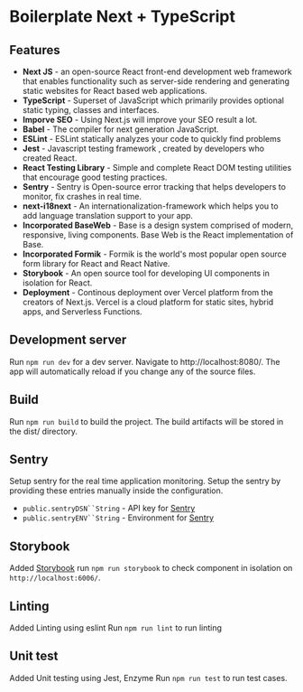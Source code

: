 # Boilerplate Next + TypeScript

## Features

- **Next JS** - an open-source React front-end development web framework that enables functionality such as server-side rendering and generating static websites for React based web applications.
- **TypeScript** - Superset of JavaScript which primarily provides optional static typing, classes and interfaces.
- **Imporve SEO** - Using Next.js will improve your SEO result a lot.
- **Babel** - The compiler for next generation JavaScript.
- **ESLint** - ESLint statically analyzes your code to quickly find problems
- **Jest** - Javascript testing framework , created by developers who created React.
- **React Testing Library** - Simple and complete React DOM testing utilities that encourage good testing practices.
- **Sentry** - Sentry is Open-source error tracking that helps developers to monitor, fix crashes in real time.
- **next-i18next** - An internationalization-framework which helps you to add language translation support to your app.
- **Incorporated BaseWeb** - Base is a design system comprised of modern, responsive, living components. Base Web is the React implementation of Base.
- **Incorporated Formik** - Formik is the world's most popular open source form library for React and React Native.
- **Storybook** - An open source tool for developing UI components in isolation for React.
- **Deployment** - Continous deployment over Vercel platform from the creators of Next.js. Vercel is a cloud platform for static sites, hybrid apps, and Serverless Functions.

## Development server

Run `npm run dev` for a dev server. Navigate to http://localhost:8080/. The app will automatically reload if you change any of the source files.

## Build

Run `npm run build` to build the project. The build artifacts will be stored in the dist/ directory.

## Sentry

Setup sentry for the real time application monitoring. Setup the sentry by providing these entries manually inside the configuration.

- ` public.sentryDSN``String ` - API key for [Sentry](https://docs.sentry.io/)
- ` public.sentryENV``String ` - Environment for [Sentry](https://docs.sentry.io/)

## Storybook

Added [Storybook](https://storybook.js.org/docs/react/get-started/introduction) run `npm run storybook` to check component in isolation on `http://localhost:6006/`.

## Linting

Added Linting using eslint Run `npm run lint` to run linting

## Unit test

Added Unit testing using Jest, Enzyme Run `npm run test` to run test cases.
